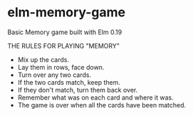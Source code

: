 # elm-memory-game
Basic Memory game built with Elm 0.19


THE RULES FOR PLAYING "MEMORY"
- Mix up the cards.
- Lay them in rows, face down.
- Turn over any two cards.
- If the two cards match, keep them.
- If they don't match, turn them back over.
- Remember what was on each card and where it was.
- The game is over when all the cards have been matched.